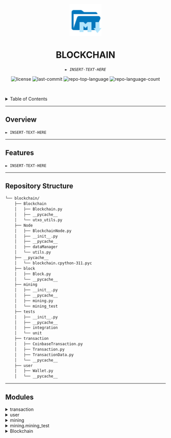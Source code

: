 <p align="center">
  <img src="https://raw.githubusercontent.com/PKief/vscode-material-icon-theme/ec559a9f6bfd399b82bb44393651661b08aaf7ba/icons/folder-markdown-open.svg" width="100" alt="project-logo">
</p>
<p align="center">
    <h1 align="center">BLOCKCHAIN</h1>
</p>
<p align="center">
    <em><code>► INSERT-TEXT-HERE</code></em>
</p>
<p align="center">
	<img src="https://img.shields.io/github/license/neoff69/blockchain?style=default&logo=opensourceinitiative&logoColor=white&color=0080ff" alt="license">
	<img src="https://img.shields.io/github/last-commit/neoff69/blockchain?style=default&logo=git&logoColor=white&color=0080ff" alt="last-commit">
	<img src="https://img.shields.io/github/languages/top/neoff69/blockchain?style=default&color=0080ff" alt="repo-top-language">
	<img src="https://img.shields.io/github/languages/count/neoff69/blockchain?style=default&color=0080ff" alt="repo-language-count">
<p>
<p align="center">
	<!-- default option, no dependency badges. -->
</p>

<br><!-- TABLE OF CONTENTS -->

<details>
  <summary>Table of Contents</summary><br>

-   [ Overview](#-overview)
-   [ Features](#-features)
-   [ Repository Structure](#-repository-structure)
-   [ Modules](#-modules)
-   [ Getting Started](#-getting-started)
    -   [ Installation](#-installation)
    -   [ Usage](#-usage)
    -   [ Tests](#-tests)
-   [ Project Roadmap](#-project-roadmap)
-   [ Contributing](#-contributing)
-   [ License](#-license)
-   [ Acknowledgments](#-acknowledgments)
</details>
<hr>

## Overview

<code>► INSERT-TEXT-HERE</code>

---

## Features

<code>► INSERT-TEXT-HERE</code>

---

## Repository Structure

```sh
└── blockchain/
    ├── Blockchain
    │   ├── Blockchain.py
    │   ├── __pycache__
    │   └── utxo_utils.py
    ├── Node
    │   ├── BlockchainNode.py
    │   ├── __init__.py
    │   ├── __pycache__
    │   ├── dataManager
    │   └── utils.py
    ├── __pycache__
    │   └── blockchain.cpython-311.pyc
    ├── block
    │   ├── Block.py
    │   └── __pycache__
    ├── mining
    │   ├── __init__.py
    │   ├── __pycache__
    │   ├── mining.py
    │   └── mining_test
    ├── tests
    │   ├── __init__.py
    │   ├── __pycache__
    │   ├── integration
    │   └── unit
    ├── transaction
    │   ├── CoinbaseTransaction.py
    │   ├── Transaction.py
    │   ├── TransactionData.py
    │   └── __pycache__
    ├── user
    │   ├── Wallet.py
    │   └── __pycache__

```

---

## Modules

<details closed><summary>transaction</summary>

| File                                                                                                           | Summary                         |
| -------------------------------------------------------------------------------------------------------------- | ------------------------------- |
| [Transaction.py](https://github.com/neoff69/blockchain/blob/master/transaction/Transaction.py)                 | <code>► INSERT-TEXT-HERE</code> |
| [CoinbaseTransaction.py](https://github.com/neoff69/blockchain/blob/master/transaction/CoinbaseTransaction.py) | <code>► INSERT-TEXT-HERE</code> |
| [TransactionData.py](https://github.com/neoff69/blockchain/blob/master/transaction/TransactionData.py)         | <code>► INSERT-TEXT-HERE</code> |

</details>

<details closed><summary>user</summary>

| File                                                                          | Summary                         |
| ----------------------------------------------------------------------------- | ------------------------------- |
| [Wallet.py](https://github.com/neoff69/blockchain/blob/master/user/Wallet.py) | <code>► INSERT-TEXT-HERE</code> |

</details>

<details closed><summary>mining</summary>

| File                                                                            | Summary                         |
| ------------------------------------------------------------------------------- | ------------------------------- |
| [mining.py](https://github.com/neoff69/blockchain/blob/master/mining/mining.py) | <code>► INSERT-TEXT-HERE</code> |

</details>

<details closed><summary>mining.mining_test</summary>

| File                                                                                                                          | Summary                         |
| ----------------------------------------------------------------------------------------------------------------------------- | ------------------------------- |
| [test_connection_network.py](https://github.com/neoff69/blockchain/blob/master/mining/mining_test/test_connection_network.py) | <code>► INSERT-TEXT-HERE</code> |

</details>

<details closed><summary>Blockchain</summary>

| File                                                                                        | Summary                         |
| ------------------------------------------------------------------------------------------- | ------------------------------- |
| [utxo_utils.py](https://github.com/neoff69/blockchain/blob/master/Blockchain/utxo_utils.py) | <code>► INSERT-TEXT-HERE</code> |
| [Blockchain.py](https://github.com/neoff69/blockchain/blob/master/Blockchain/Blockchain.py) | <code>► INSERT-TEXT-HERE</code> |

</details>
